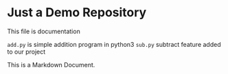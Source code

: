 # Just a Demo Repository

This file is documentation

`add.py` is simple addition program in python3
`sub.py` subtract feature added to our project

This is a Markdown Document.

